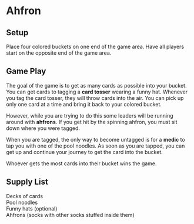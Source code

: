 Ahfron
=====

Setup
--------
Place four colored buckets on one end of the game area. Have all players start on the opposite end of the game area. 

Game Play
---------------
The goal of the game is to get as many cards as possible into your bucket. You can get cards to tagging a **card tosser** wearing a funny hat. Whenever you tag the card tosser, they will throw cards into the air. You can pick up only one card at a time and bring it back to your colored bucket.

However, while you are trying to do this some leaders will be running around with **ahfrons**. If you get hit by the spinning ahfron, you must sit down where you were tagged.

When you are tagged, the only way to become untagged is for a **medic** to tap you with one of the pool noodles. As soon as you are tapped, you can get up and continue your journey to get the card into the bucket. 

Whoever gets the most cards into their bucket wins the game.

Supply List
------------------

Decks of cards  
Pool noodles  
Funny hats (optional)  
Ahfrons (socks with other socks stuffed inside them)  
